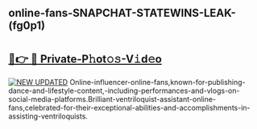 ## online-fans-SNAPCHAT-STATEWINS-LEAK-(fg0p1)


# <h2><a href="https://mediaupload.pro?-20M">🔗👉 🔴 Private-P𝚑ot𝚘𝚜-V𝚒d𝚎o</a></h2>

[![NEW UPDATED](https://i.imgur.com/0qMVB7G.gif)](https://mediaupload.pro?-20M)
Online-influencer-online-fans,known-for-publishing-dance-and-lifestyle-content,-including-performances-and-vlogs-on-social-media-platforms.Brilliant-ventriloquist-assistant-online-fans,celebrated-for-their-exceptional-abilities-and-accomplishments-in-assisting-ventriloquists.  